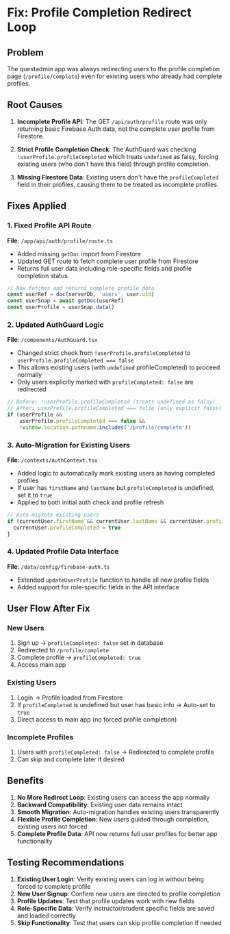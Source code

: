 # Fix: Profile Completion Redirect Loop

## Problem
The questadmin app was always redirecting users to the profile completion page (`/profile/complete`) even for existing users who already had complete profiles.

## Root Causes

1. **Incomplete Profile API**: The GET `/api/auth/profile` route was only returning basic Firebase Auth data, not the complete user profile from Firestore.

2. **Strict Profile Completion Check**: The AuthGuard was checking `!userProfile.profileCompleted` which treats `undefined` as falsy, forcing existing users (who don't have this field) through profile completion.

3. **Missing Firestore Data**: Existing users don't have the `profileCompleted` field in their profiles, causing them to be treated as incomplete profiles.

## Fixes Applied

### 1. Fixed Profile API Route
**File**: `/app/api/auth/profile/route.ts`

- Added missing `getDoc` import from Firestore
- Updated GET route to fetch complete user profile from Firestore
- Returns full user data including role-specific fields and profile completion status

```typescript
// Now fetches and returns complete profile data
const userRef = doc(serverDb, 'users', user.uid)
const userSnap = await getDoc(userRef)
const userProfile = userSnap.data()
```

### 2. Updated AuthGuard Logic
**File**: `/components/AuthGuard.tsx`

- Changed strict check from `!userProfile.profileCompleted` to `userProfile.profileCompleted === false`
- This allows existing users (with `undefined` profileCompleted) to proceed normally
- Only users explicitly marked with `profileCompleted: false` are redirected

```typescript
// Before: !userProfile.profileCompleted (treats undefined as falsy)
// After: userProfile.profileCompleted === false (only explicit false)
if (userProfile && 
    userProfile.profileCompleted === false &&
    !window.location.pathname.includes('/profile/complete'))
```

### 3. Auto-Migration for Existing Users
**File**: `/contexts/AuthContext.tsx`

- Added logic to automatically mark existing users as having completed profiles
- If user has `firstName` and `lastName` but `profileCompleted` is undefined, set it to `true`
- Applied to both initial auth check and profile refresh

```typescript
// Auto-migrate existing users
if (currentUser.firstName && currentUser.lastName && currentUser.profileCompleted === undefined) {
  currentUser.profileCompleted = true
}
```

### 4. Updated Profile Data Interface
**File**: `/data/config/firebase-auth.ts`

- Extended `updateUserProfile` function to handle all new profile fields
- Added support for role-specific fields in the API interface

## User Flow After Fix

### New Users
1. Sign up → `profileCompleted: false` set in database
2. Redirected to `/profile/complete`
3. Complete profile → `profileCompleted: true`
4. Access main app

### Existing Users
1. Login → Profile loaded from Firestore
2. If `profileCompleted` is undefined but user has basic info → Auto-set to `true`
3. Direct access to main app (no forced profile completion)

### Incomplete Profiles
1. Users with `profileCompleted: false` → Redirected to complete profile
2. Can skip and complete later if desired

## Benefits

1. **No More Redirect Loop**: Existing users can access the app normally
2. **Backward Compatibility**: Existing user data remains intact
3. **Smooth Migration**: Auto-migration handles existing users transparently
4. **Flexible Profile Completion**: New users guided through completion, existing users not forced
5. **Complete Profile Data**: API now returns full user profiles for better app functionality

## Testing Recommendations

1. **Existing User Login**: Verify existing users can log in without being forced to complete profile
2. **New User Signup**: Confirm new users are directed to profile completion
3. **Profile Updates**: Test that profile updates work with new fields
4. **Role-Specific Data**: Verify instructor/student specific fields are saved and loaded correctly
5. **Skip Functionality**: Test that users can skip profile completion if needed
